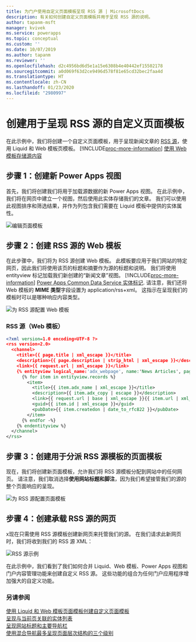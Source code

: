 ```yaml
---
title: 为门户使用自定义页面模板呈现 RSS 源 | MicrosoftDocs
description: 有关如何创建自定义页面模板并用于呈现 RSS 源的说明。
author: tapanm-msft
manager: kvivek
ms.service: powerapps
ms.topic: conceptual
ms.custom: ''
ms.date: 10/07/2019
ms.author: tapanm
ms.reviewer: ''
ms.openlocfilehash: d2c4956bd6d5e1a15e6308b4e40442ef15502178
ms.sourcegitcommit: a0d069f63d2ce9496d578f81e65cd32bec2faa4d
ms.translationtype: HT
ms.contentlocale: zh-CN
ms.lasthandoff: 01/23/2020
ms.locfileid: "2980997"
---
```

# <a name="create-a-custom-page-template-to-render-an-rss-feed"></a>创建用于呈现 RSS 源的自定义页面模板
在此示例中，我们将创建一个自定义页面模板，用于呈现新闻文章的 [RSS 源](https://en.wikipedia.org/wiki/RSS)，使用 Liquid 和 Web 模板页模板。 [!INCLUDE[proc-more-information](../../../includes/proc-more-information.md)] [使用 Web 模板存储源内容](store-content-web-templates.md)  

## <a name="step-1-create-a-new-power-apps-view"></a>步骤 1：创建新 Power Apps 视图

首先，我们将创建我们将用于加载源数据的新 Power Apps 视图。 在此示例中，我们将在网页中建立一个视图，然后使用此实体存储我们的文章。 我们可以使用此视图排序和筛选结果，并作为列包含我们需要在 Liquid 模板中提供的实体属性。

![编辑页面模板](../media/edit-page-template.png "编辑页面模板")  

## <a name="step-2-create-a-web-template-for-rss-feed"></a>步骤 2：创建 RSS 源的 Web 模板

在此步骤中，我们将为 RSS 源创建 Web 模板。 此模板要应用于我们网站的特定网页，因此我们将使用该页的标题和摘要作为源的标题和说明。 我们将使用 entityview 标记加载我们新创建的“新闻文章”视图。 [!INCLUDE[proc-more-information](../../../includes/proc-more-information.md)] [Power Apps Common Data Service 实体标记](portals-entity-tags.md). 请注意，我们还将 Web 模板的 **MIME 类型**字段设置为 application/rss+xml。 这指示在呈现我们的模板时可以是哪种响应内容类型。  

![为 RSS 源配置 Web 模板](../media/web-template-rss-feed.png "为 RSS 源配置 Web 模板")  

### <a name="rss-feed-web-template"></a>RSS 源（Web 模板）

```xml
<?xml version=1.0 encoding=UTF-8 ?>
<rss version=2.0>
  <channel>
    <title>{{ page.title | xml_escape }}</title>
    <description>{{ page.description | strip_html | xml_escape }}</description>
    <link>{{ request.url | xml_escape }}</link>
    {% entityview logical_name:'adx_webpage', name:'News Articles', page_size:20 -%}
      {% for item in entityview.records %}
        <item>
          <title>{{ item.adx_name | xml_escape }}</title>
          <description>{{ item.adx_copy | escape }}</description>
          <link>{{ request.url | base | xml_escape }}{{ item.url | xml_escape }}</link>
          <guid>{{ item.id | xml_escape }}</guid>
          <pubDate>{{ item.createdon | date_to_rfc822 }}</pubDate>
        </item>
      {% endfor -%}
    {% endentityview %}
  </channel>
</rss>
```

## <a name="step-3-create-a-page-template-to-assign-rss-feed-template"></a>步骤 3：创建用于分派 RSS 源模板的页面模板

现在，我们将创建新页面模板，允许我们将 RSS 源模板分配到网站中的任何网页。 请注意，我们取消选择**使用网站标题和脚注**，因为我们希望接管我们的源的整个页面响应的呈现。

![为 RSS 源配置页面模板](../media/page-template-rss-feed.png "为 RSS 源配置页面模板")  

## <a name="step-4-create-a-web-page-to-host-rss-feed"></a>步骤 4：创建承载 RSS 源的网页

x现在只需使用 RSS 源模板创建新网页来托管我们的源。 在我们请求此新网页时，我们将收到我们的 RSS 源 XML：

![RSS 源示例](../media/rss-feed-example.png "RSS 源示例")  

在此示例中，我们看到了我们如何合并 Liquid、Web 模板、Power Apps 视图和门户内容管理功能来创建自定义 RSS 源。 这些功能的组合为任何门户应用程序增加强大的自定义功能。

### <a name="see-also"></a>另请参阅

[使用 Liquid 和 Web 模板页面模板创建自定义页面模板](create-custom-template.md)  
[呈现与当前页关联的实体列表](render-entity-list-current-page.md)  
[呈现网站标题和主要导航栏](render-site-header-primary-navigation.md)  
[使用混合导航最多呈现页面层次结构的三个级别](hybrid-navigation-render-page-hierachy.md)  

